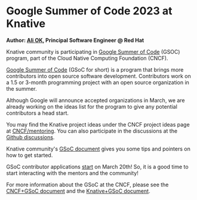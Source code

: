 # Google Summer of Code 2023 at Knative

**Author: [Ali OK](https://twitter.com/aliok_tr), Principal Software Engineer @ Red Hat**

Knative community is participating in [Google Summer of Code](https://summerofcode.withgoogle.com/) (GSOC) program, part of the Cloud Native Computing Foundation (CNCF).

[Google Summer of Code](https://summerofcode.withgoogle.com/) (GSoC for short) is a program that brings more contributors into open
source software development. Contributors work on a 1.5 or 3-month programming project with an open source organization in the summer.

Although Google will announce accepted organizations in March, we are already working on the ideas list for the program to give any potential contributors a head start.

You may find the Knative project ideas under the CNCF project ideas page at [CNCF/mentoring](https://github.com/cncf/mentoring/blob/main/summerofcode/2023.md#knative). You can also participate in the discussions at the [Github discussions](https://github.com/cncf/mentoring/discussions).

Knative community's [GSoC document](https://github.com/knative/community/blob/main/google-summer-of-code/gsoc-2023.md) gives you some tips and pointers on how to get started.

GSoC contributor applications [start](https://developers.google.com/open-source/gsoc/timeline) on March 20th! So, it is a good time to start interacting with the mentors and the community!

For more information about the GSoC at the CNCF, please see the [CNCF+GSoC document](https://github.com/cncf/mentoring/tree/main/summerofcode) and the [Knative+GSoC document](https://github.com/knative/community/blob/main/google-summer-of-code/gsoc-2023.md).

